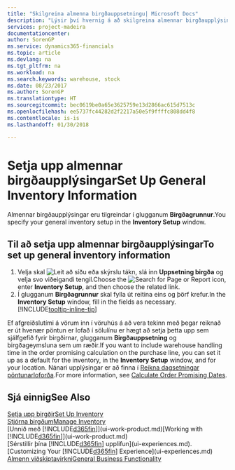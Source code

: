 ```yaml
---
title: "Skilgreina almenna birgðauppsetningu| Microsoft Docs"
description: "Lýsir því hvernig á að skilgreina almennar birgðaupplýsingar svo sem númeraraðir og birgðir svo til dæmis sé hægt að stjórna vöruhúsi og birgðum."
services: project-madeira
documentationcenter: 
author: SorenGP
ms.service: dynamics365-financials
ms.topic: article
ms.devlang: na
ms.tgt_pltfrm: na
ms.workload: na
ms.search.keywords: warehouse, stock
ms.date: 08/23/2017
ms.author: SorenGP
ms.translationtype: HT
ms.sourcegitcommit: bec0619be0a65e3625759e13d2866ac615d7513c
ms.openlocfilehash: ee5737fc44282d2f2217a50e5f9ffffc808dd4f8
ms.contentlocale: is-is
ms.lasthandoff: 01/30/2018

---
```

# <a name="set-up-general-inventory-information"></a><span data-ttu-id="22fc5-103">Setja upp almennar birgðaupplýsingar</span><span class="sxs-lookup"><span data-stu-id="22fc5-103">Set Up General Inventory Information</span></span>
<span data-ttu-id="22fc5-104">Almennar birgðaupplýsingar eru tilgreindar í glugganum **Birgðagrunnur**.</span><span class="sxs-lookup"><span data-stu-id="22fc5-104">You specify your general inventory setup in the **Inventory Setup** window.</span></span>

## <a name="to-set-up-general-inventory-information"></a><span data-ttu-id="22fc5-105">Til að setja upp almennar birgðaupplýsingar</span><span class="sxs-lookup"><span data-stu-id="22fc5-105">To set up general inventory information</span></span>
1. <span data-ttu-id="22fc5-106">Velja skal ![Leit að síðu eða skýrslu](media/ui-search/search_small.png "Leit að síðu eða skýrslu táknið") tákn, slá inn **Uppsetning birgða** og velja svo viðeigandi tengil.</span><span class="sxs-lookup"><span data-stu-id="22fc5-106">Choose the ![Search for Page or Report](media/ui-search/search_small.png "Search for Page or Report icon") icon, enter **Inventory Setup**, and then choose the related link.</span></span>
2. <span data-ttu-id="22fc5-107">Í glugganum **Birgðagrunnur** skal fylla út reitina eins og þörf krefur.</span><span class="sxs-lookup"><span data-stu-id="22fc5-107">In the **Inventory Setup** window, fill in the fields as necessary.</span></span> [!INCLUDE[tooltip-inline-tip](includes/tooltip-inline-tip_md.md)]

<span data-ttu-id="22fc5-108">Ef afgreiðslutími á vörum inn í vöruhús á að vera tekinn með þegar reiknað er út hvenær pöntun er lofað í sölulínu er hægt að setja þetta upp sem sjálfgefið fyrir birgðirnar, glugganum **Birgðauppsetning** og birgðageymsluna sem um ræðir.</span><span class="sxs-lookup"><span data-stu-id="22fc5-108">If you want to include warehouse handling time in the order promising calculation on the purchase line, you can set it up as a default for the inventory, in the **Inventory Setup** window, and for your location.</span></span> <span data-ttu-id="22fc5-109">Nánari upplýsingar er að finna í [Reikna dagsetningar pöntunarloforða](sales-how-to-calculate-order-promising-dates.md).</span><span class="sxs-lookup"><span data-stu-id="22fc5-109">For more information, see [Calculate Order Promising Dates](sales-how-to-calculate-order-promising-dates.md).</span></span>  

## <a name="see-also"></a><span data-ttu-id="22fc5-110">Sjá einnig</span><span class="sxs-lookup"><span data-stu-id="22fc5-110">See Also</span></span>
[<span data-ttu-id="22fc5-111">Setja upp birgðir</span><span class="sxs-lookup"><span data-stu-id="22fc5-111">Set Up Inventory</span></span>](inventory-setup-inventory.md)  
[<span data-ttu-id="22fc5-112">Stjórna birgðum</span><span class="sxs-lookup"><span data-stu-id="22fc5-112">Manage Inventory</span></span>](inventory-manage-inventory.md)  
<span data-ttu-id="22fc5-113">[Unnið með [!INCLUDE[d365fin](includes/d365fin_md.md)]](ui-work-product.md)</span><span class="sxs-lookup"><span data-stu-id="22fc5-113">[Working with [!INCLUDE[d365fin](includes/d365fin_md.md)]](ui-work-product.md)</span></span>  
<span data-ttu-id="22fc5-114">[Sérstillir þína [!INCLUDE[d365fin](includes/d365fin_md.md)] upplifun](ui-experiences.md).</span><span class="sxs-lookup"><span data-stu-id="22fc5-114">[Customizing Your [!INCLUDE[d365fin](includes/d365fin_md.md)] Experience](ui-experiences.md)</span></span>  
[<span data-ttu-id="22fc5-115">Almenn viðskiptavirkni</span><span class="sxs-lookup"><span data-stu-id="22fc5-115">General Business Functionality</span></span>](ui-across-business-areas.md)


